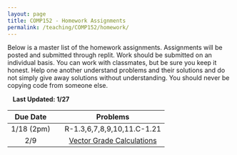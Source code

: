 ```yaml
---
layout: page
title: COMP152 - Homework Assignments
permalink: /teaching/COMP152/homework/
---
```


Below is a master list of the homework assignments. Assignments will be posted
and submitted through replit. Work should be submitted on an individual basis.
You can work with classmates, but be sure you keep it honest. Help one another
understand problems and their solutions and do not simply give away solutions
without understanding. You should never be copying code from someone else.

&nbsp;&nbsp;&nbsp;**Last Updated: 1/27**

| Due Date | | Problems |
|:----: | :----: | :----: |
|1/18 (2pm)  | | R-1.3,6,7,8,9,10,11.C-1.21 |
| 2/9 | | [Vector Grade Calculations](/teaching/COMP152/homework/vectorgrades/) |
